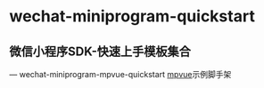 # wechat-miniprogram-quickstart

## 微信小程序SDK-快速上手模板集合

— wechat-miniprogram-mpvue-quickstart [mpvue](http://mpvue.com/)示例脚手架
